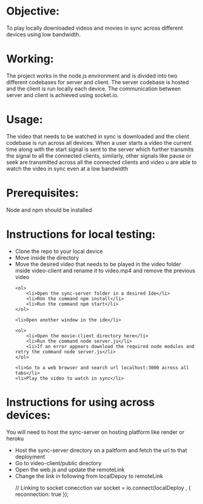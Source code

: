 # Objective:

To play locally downloaded videos and movies in sync across different devices using low bandwidth.

# Working:

The project works in the node.js environment and is divided into two different codebases for server and client. The server codebase is hosted and the client is run locally each device. The communication between server and client is achieved using socket.io.

# Usage:

The video that needs to be watched in sync is downloaded and the client codebase is run across all devices. When a user starts a video the current time along with the start signal is sent to the server which further transmits the signal to all the connected clients, similarly, other signals like pause or seek are transmitted across all the connected clients and video u are able to watch the video in sync even at a low bandwidth

# Prerequisites:

Node and npm should be installed

# Instructions for local testing:

<ul>
    <li>Clone the repo to your local device</li>
    <li>Move inside the directory</li>
    <li>Move the desired video that needs to be played in the video folder inside video-client and rename it to video.mp4 and remove the previous video</li>
   
    <ol>
        <li>Open the sync-server folder in a desired Ide</li>
        <li>RUn the command npm install</li>
        <li>Run the command npm start</li>
    </ol>
    
    <li>Open another window in the ide</li>
    
    <ol>    
        <li>Open the movie-client directory here</li>
        <li>Run the command node server.js</li> 
        <li>If an error appears download the required node modules and retry the command node server.js</li>
    </ol>
    
    <li>Go to a web browser and search url localhost:3000 across all tabs</li>
    <li>Play the video to watch in sync</li>
</ul>

# Instructions for using across devices:
You will need to host the sync-server on hosting platform like render or heroku

<ul>
    <li>Host the sync-server directory on a paltform and fetch the url to that deployment</li>
    <li>Go to video-client/public directory</li>
    <li>Open the web.js and update the remoteLink</li>
    <li>Change the link in following from localDepoy to remoteLink
        <p>// Linking to socket conecction
            var socket = io.connect(localDeploy , {
                reconnection: true
            });
        </p>
    </li>
</ul>

        


